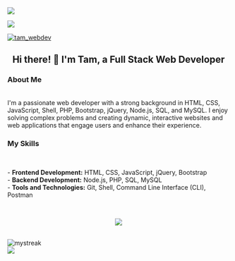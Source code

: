 <img src="https://github.com/halfrost/halfrost/blob/master/icons/header_.png" />

![](https://komarev.com/ghpvc/?username=Tam-BobManuel&color=blue)

<!-- FOLLOW ME -->
<a href="https://twitter.com/tam_webdev">
<img src="https://img.shields.io/twitter/follow/tam_webdev?logo=twitter&style=for-the-badge" alt="tam_webdev" />
</a>
<br>

<!--             MY ABOUT -->

<center><h2>Hi there! 👋 I'm Tam, a Full Stack Web Developer</h2></center>
<h3>About Me</h3><br>
I'm a passionate web developer with a strong background in HTML, CSS, JavaScript, Shell, PHP, Bootstrap, jQuery, Node.js, SQL, and MySQL. I enjoy solving complex problems and creating dynamic, interactive websites and web applications that engage users and enhance their experience.

<h3>My Skills</h3><br>
<p>
  - <strong>Frontend Development:</strong> HTML, CSS, JavaScript, jQuery, Bootstrap <br>
  - <strong>Backend Development:</strong> Node.js, PHP, SQL, MySQL <br>
  - <strong>Tools and Technologies:</strong> Git, Shell, Command Line Interface (CLI), Postman<br>
</p>
<br>
<p align="center">
  <a href="https://skillicons.dev">
    <img src="https://skillicons.dev/icons?i=git,js,nodejs,jquery,css,netlify,react,postman,php,mysql" />
  </a>
</p>

<!--   STREAK     -->
<br>
<img src="https://github-readme-streak-stats.herokuapp.com/?user=Tam-BobManuel&theme=tokyonight" alt="mystreak"/>
<br>

<picture>
<source 
  srcset="https://github-readme-stats.vercel.app/api?username=Tam-BobManuel&show_icons=true&theme=dark"
  media="(prefers-color-scheme: dark)"
/>
<source
  srcset="https://github-readme-stats.vercel.app/api?username=Tam-BobManuel&show_icons=true"
  media="(prefers-color-scheme: light), (prefers-color-scheme: no-preference)"
/>
<img src="https://github-readme-stats.vercel.app/api?username=Tam-BobManuel&show_icons=true" />
</picture>





<!---
Tam-BobManuel/Tam-BobManuel is a ✨ special ✨ repository because its `README.md` (this file) appears on your GitHub profile.
You can click the Preview link to take a look at your changes.
--->
